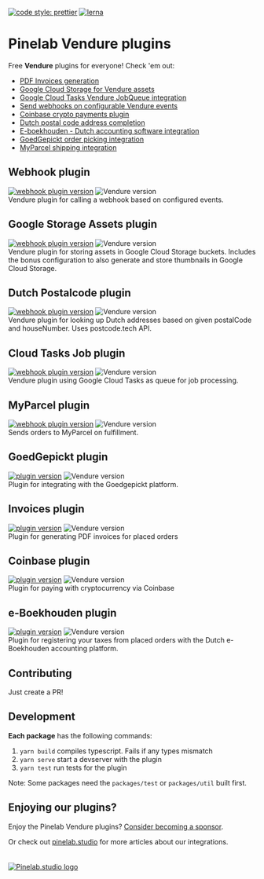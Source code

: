 [![code style: prettier](https://img.shields.io/badge/code_style-prettier-ff69b4.svg)](https://github.com/prettier/prettier)
[![lerna](https://img.shields.io/badge/maintained%20with-lerna-cc00ff.svg)](https://lerna.js.org/)

# Pinelab Vendure plugins

Free **Vendure** plugins for everyone! Check 'em out:

- [PDF Invoices generation](packages/vendure-plugin-invoices/README.md)
- [Google Cloud Storage for Vendure assets](packages/vendure-plugin-google-storage-assets/README.md)
- [Google Cloud Tasks Vendure JobQueue integration](packages/vendure-plugin-google-cloud-tasks/README.md)
- [Send webhooks on configurable Vendure events ](packages/vendure-plugin-webhook/README.md)
- [Coinbase crypto payments plugin](packages/vendure-plugin-coinbase/README.md)
- [Dutch postal code address completion](packages/vendure-plugin-dutch-postalcode/README.md)
- [E-boekhouden - Dutch accounting software integration](packages/vendure-plugin-e-boekhouden/README.md)
- [GoedGepickt order picking integration](packages/vendure-plugin-goedgepickt/README.md)
- [MyParcel shipping integration](packages/vendure-plugin-myparcel/README.md)

## Webhook plugin

[![webhook plugin version](https://img.shields.io/npm/v/vendure-plugin-webhook)](https://www.npmjs.com/package/vendure-plugin-webhook)
![Vendure version](https://img.shields.io/npm/dependency-version/vendure-plugin-webhook/dev/@vendure/core)  
Vendure plugin for calling a webhook based on configured events.

## Google Storage Assets plugin

[![webhook plugin version](https://img.shields.io/npm/v/vendure-plugin-google-storage-assets)](https://www.npmjs.com/package/vendure-plugin-google-storage-assets)
![Vendure version](https://img.shields.io/npm/dependency-version/vendure-plugin-google-storage-assets/dev/@vendure/core)  
Vendure plugin for storing assets in Google Cloud Storage buckets.
Includes the bonus configuration to also generate and store thumbnails in Google Cloud Storage.

## Dutch Postalcode plugin

[![webhook plugin version](https://img.shields.io/npm/v/vendure-plugin-dutch-postalcode)](https://www.npmjs.com/package/vendure-plugin-dutch-postalcode)
![Vendure version](https://img.shields.io/npm/dependency-version/vendure-plugin-dutch-postalcode/dev/@vendure/core)  
Vendure plugin for looking up Dutch addresses based on given postalCode and houseNumber. Uses postcode.tech API.

## Cloud Tasks Job plugin

[![webhook plugin version](https://img.shields.io/npm/v/vendure-plugin-google-cloud-tasks)](https://www.npmjs.com/package/vendure-plugin-google-cloud-tasks)
![Vendure version](https://img.shields.io/npm/dependency-version/vendure-plugin-dutch-postalcode/dev/@vendure/core)  
Vendure plugin using Google Cloud Tasks as queue for job processing.

## MyParcel plugin

[![webhook plugin version](https://img.shields.io/npm/v/vendure-plugin-myparcel)](https://www.npmjs.com/package/vendure-plugin-myparcel)
![Vendure version](https://img.shields.io/npm/dependency-version/vendure-plugin-myparcel/dev/@vendure/core)  
Sends orders to MyParcel on fulfillment.

## GoedGepickt plugin

[![plugin version](https://img.shields.io/npm/v/vendure-plugin-myparcel)](https://www.npmjs.com/package/vendure-plugin-goedgepickt)
![Vendure version](https://img.shields.io/npm/dependency-version/vendure-plugin-goedgepickt/dev/@vendure/core)  
Plugin for integrating with the Goedgepickt platform.

## Invoices plugin

[![plugin version](https://img.shields.io/npm/v/vendure-plugin-invoices)](https://www.npmjs.com/package/vendure-plugin-invoices)
![Vendure version](https://img.shields.io/npm/dependency-version/vendure-plugin-invoices/dev/@vendure/core)  
Plugin for generating PDF invoices for placed orders

## Coinbase plugin

[![plugin version](https://img.shields.io/npm/v/vendure-plugin-invoices)](https://www.npmjs.com/package/vendure-plugin-coinbase)
![Vendure version](https://img.shields.io/npm/dependency-version/vendure-plugin-coinbase/dev/@vendure/core)  
Plugin for paying with cryptocurrency via Coinbase

## e-Boekhouden plugin

[![plugin version](https://img.shields.io/npm/v/vendure-plugin-invoices)](https://www.npmjs.com/package/vendure-plugin-e-boekhouden)
![Vendure version](https://img.shields.io/npm/dependency-version/vendure-plugin-e-boekhouden/dev/@vendure/core)  
Plugin for registering your taxes from placed orders with the Dutch e-Boekhouden accounting platform.

## Contributing

Just create a PR!

## Development

**Each package** has the following commands:

1. `yarn build` compiles typescript. Fails if any types mismatch
2. `yarn serve` start a devserver with the plugin
3. `yarn test` run tests for the plugin

Note: Some packages need the `packages/test` or `packages/util` built first.

## Enjoying our plugins?

Enjoy the Pinelab Vendure plugins? [Consider becoming a sponsor](https://github.com/sponsors/Pinelab-studio).

Or check out [pinelab.studio](https://pinelab.studio) for more articles about our integrations.
<br/>
<br/>
<br/>
[![Pinelab.studio logo](https://pinelab.studio/assets/img/favicon.png)](https://pinelab.studio)
